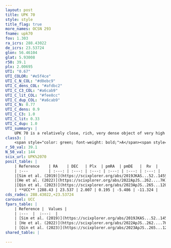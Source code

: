 ```yaml
---
layout: post
title: UPK 70
style: style
title_flag: true
more_names: OCSN 293
fname: upk70
fov: 1.303
ra_icrs: 288.43022
de_icrs: 23.53724
glon: 56.46104
glat: 5.93008
r50: 39.1
plx: 2.00695
UTI: "0.67"
UTI_COLOR: "#e5f4ce"
UTI_C_N_COL: "#d0ebc9"
UTI_C_dens_COL: "#afdbc2"
UTI_C_C3_COL: "#a6cab9"
UTI_C_lit_COL: "#fee8cc"
UTI_C_dup_COL: "#a6cab9"
UTI_C_N: 0.77
UTI_C_dens: 0.9
UTI_C_C3: 1.0
UTI_C_lit: 0.33
UTI_C_dup: 1.0
UTI_summary: |
    UPK 70 is a relatively close, rich, very dense object of very high C3 quality. It is poorly studied in the literature.
class3: |
    <span style="color: green; font-weight: bold;">A</span><span style="color: green; font-weight: bold;">A</span>
r_50_val: 39.1
N_50_val: 144
scix_url: UPK%2070
posit_table: |
    | Reference    | RA    | DEC   | Plx  | pmRA  | pmDE   |  Rv  |
    | :---         | :---: | :---: | :---: | :---: | :---: | :---: |
    |[Sim et al. (2019)](https://scixplorer.org/abs/2019JKAS...52..145S) | 288.347 | 23.507 | -- | 0.33 | -5.38 | -- |
    |[He et al. (2022)](https://scixplorer.org/abs/2022ApJS..262....7H) | 289.483 | 23.347 | 2.029 | 0.134 | -5.534 | -- |
    |[Qin et al. (2023)](https://scixplorer.org/abs/2023ApJS..265...12Q) | 288.07 | 23.52 | 2.03 | 0.12 | -5.53 | -12.37 |
    | **UCC** |288.43 | 23.537 | 2.007 | 0.195 | -5.486 | -11.324 | 
cds_radec: 288.43022,+23.53724
carousel: UCC
fpars_table: |
    | Reference |  Values |
    | :---  |  :---:  |
    | [Sim et al. (2019)](https://scixplorer.org/abs/2019JKAS...52..145S) | `d_pc=493, log(age)=7.1` |
    | [He et al. (2022)](https://scixplorer.org/abs/2022ApJS..262....7H) | `A0=0.9, logAge=7.25` |
    | [Qin et al. (2023)](https://scixplorer.org/abs/2023ApJS..265...12Q) | `E(B-V)=0.31, m-M=9.33, logt=7.1` |
shared_table: |
    
---
```

